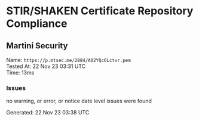# STIR/SHAKEN Certificate Repository Compliance

## Martini Security

Name: `https://p.mtsec.me/2884/A02YQc6Lctvr.pem`\
Tested At: 22 Nov 23 03:31 UTC\
Time: 13ms

### Issues

no warning, or error, or notice date level issues were found

Generated: 22 Nov 23 03:38 UTC